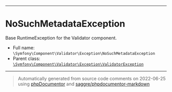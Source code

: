 ***

# NoSuchMetadataException

Base RuntimeException for the Validator component.

* Full name: `\Symfony\Component\Validator\Exception\NoSuchMetadataException`
* Parent class: [`\Symfony\Component\Validator\Exception\ValidatorException`](./ValidatorException.md)

***
> Automatically generated from source code comments on 2022-06-25 using [phpDocumentor](http://www.phpdoc.org/) and [saggre/phpdocumentor-markdown](https://github.com/Saggre/phpDocumentor-markdown)
